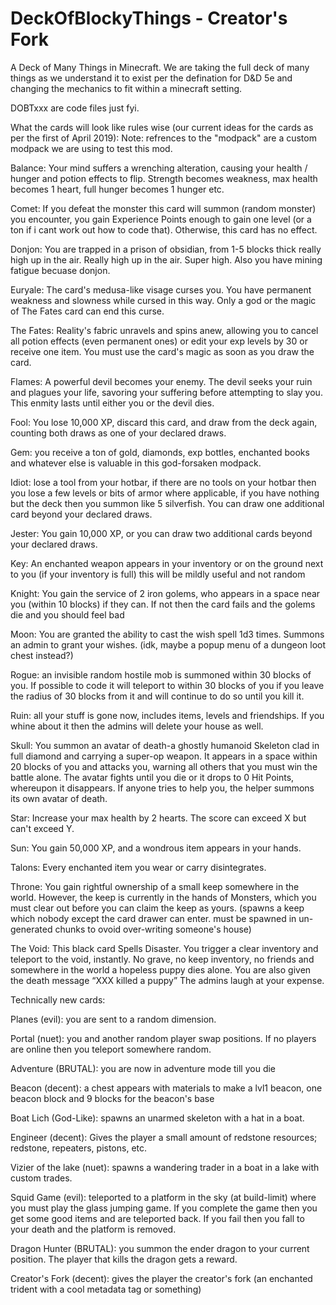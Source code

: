 # DeckOfBlockyThings - Creator's Fork
A Deck of Many Things in Minecraft.
We are taking the full deck of many things as we understand it to exist per the defination for D&D 5e and changing the mechanics to fit within a minecraft setting. 

DOBTxxx are code files just fyi.

What the cards will look like rules wise (our current ideas for the cards as per the first of April 2019): 
Note: refrences to the "modpack" are a custom modpack we are using to test this mod.  


Balance: Your mind suffers a wrenching alteration, causing your health / hunger and potion effects to flip.  Strength becomes weakness, max health becomes 1 heart, full hunger becomes 1 hunger etc.

Comet: If you defeat the monster this card will summon (random monster) you encounter, you gain Experience Points enough to gain one level (or a ton if i cant work out how to code that). Otherwise, this card has no effect.

Donjon: You are trapped in a prison of obsidian, from 1-5 blocks thick really high up in the air.  Really high up in the air.   Super high.  Also you have mining fatigue becuase donjon.

Euryale: The card's medusa-like visage curses you. You have permanent weakness and slowness while cursed in this way. Only a god or the magic of The Fates card can end this curse.

The Fates: Reality's fabric unravels and spins anew, allowing you to cancel all potion effects (even permanent ones) or edit your exp levels by 30 or receive one item. You must use the card's magic as soon as you draw the card.

Flames: A powerful devil becomes your enemy. The devil seeks your ruin and plagues your life, savoring your suffering before attempting to slay you. This enmity lasts until either you or the devil dies.

Fool: You lose 10,000 XP, discard this card, and draw from the deck again, counting both draws as one of your declared draws. 

Gem: you receive a ton of gold, diamonds, exp bottles, enchanted books and whatever else is valuable in this god-forsaken modpack.

Idiot: lose a tool from your hotbar, if there are no tools on your hotbar then you lose a few levels or bits of armor where applicable, if you have nothing but the deck then you summon like 5 silverfish. You can draw one additional card beyond your declared draws.

Jester: You gain 10,000 XP, or you can draw two additional cards beyond your declared draws.

Key: An enchanted weapon appears in your inventory or on the ground next to you (if your inventory is full) this will be mildly useful and not random

Knight: You gain the service of 2 iron golems, who appears in a space near you (within 10 blocks) if they can.  If not then the card fails and the golems die and you should feel bad

Moon: You are granted the ability to cast the wish spell 1d3 times.  Summons an admin to grant your wishes.  (idk, maybe a popup menu of a dungeon loot chest instead?)

Rogue: an invisible random hostile mob is summoned within 30 blocks of you.  If possible to code it will teleport to within 30 blocks of you if you leave the radius of 30 blocks from it and will continue to do so until you kill it.

Ruin: all your stuff is gone now, includes items, levels and friendships.  If you whine about it then the admins will delete your house as well.

Skull: You summon an avatar of death-a ghostly humanoid Skeleton clad in full diamond and carrying a super-op weapon. It appears in a space within 20 blocks of you and attacks you, warning all others that you must win the battle alone. The avatar fights until you die or it drops to 0 Hit Points, whereupon it disappears. If anyone tries to help you, the helper summons its own avatar of death. 

Star: Increase your max health by 2 hearts. The score can exceed X but can't exceed Y.

Sun: You gain 50,000 XP, and a wondrous item appears in your hands.

Talons: Every enchanted item you wear or carry disintegrates. 

Throne: You gain rightful ownership of a small keep somewhere in the world. However, the keep is currently in the hands of Monsters, which you must clear out before you can claim the keep as yours.  (spawns a keep which nobody except the card drawer can enter.  must be spawned in un-generated chunks to ovoid over-writing someone's house)

The Void: This black card Spells Disaster. You trigger a clear inventory and teleport to the void, instantly.  No grave, no keep inventory, no friends and somewhere in the world a hopeless puppy dies alone.  You are also given the death message “XXX killed a puppy”  The admins laugh at your expense.



Technically new cards: 



Planes (evil): you are sent to a random dimension.  

Portal (nuet): you and another random player swap positions.  If no players are online then you teleport somewhere random.

Adventure (BRUTAL): you are now in adventure mode till you die

Beacon (decent): a chest appears with materials to make a lvl1 beacon, one beacon block and 9 blocks for the beacon's base

Boat Lich (God-Like): spawns an unarmed skeleton with a hat in a boat.  

Engineer (decent): Gives the player a small amount of redstone resources; redstone, repeaters, pistons, etc.

Vizier of the lake (nuet): spawns a wandering trader in a boat in a lake with custom trades.

Squid Game (evil): teleported to a platform in the sky (at build-limit) where you must play the glass jumping game.  If you complete the game then you get some good items and are teleported back.  If you fail then you fall to your death and the platform is removed.

Dragon Hunter (BRUTAL): you summon the ender dragon to your current position.  The player that kills the dragon gets a reward.

Creator's Fork (decent): gives the player the creator's fork (an enchanted trident with a cool metadata tag or something)
